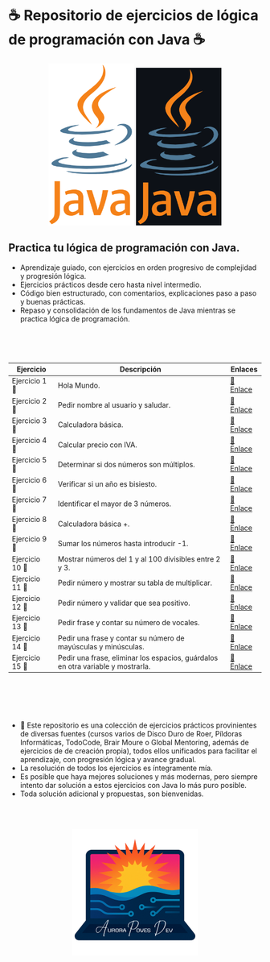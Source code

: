# ☕ Repositorio de ejercicios de lógica de programación con Java ☕


<p align="center">
  <img src="https://raw.githubusercontent.com/APoves/Java/main/claro.png#gh-light-mode-only" alt="Logo modo claro" width="170">
  <img src="https://raw.githubusercontent.com/APoves/Java/main/oscuro.png#gh-dark-mode-only" alt="Logo modo oscuro" width="170">
</p>


## Practica tu lógica de programación con Java.

- Aprendizaje guiado, con ejercicios en orden progresivo de complejidad y progresión lógica.
- Ejercicios prácticos desde cero hasta nivel intermedio.
- Código bien estructurado, con comentarios, explicaciones paso a paso y buenas prácticas.
- Repaso y consolidación de los fundamentos de Java mientras se practica lógica de programación.
<br>
<br>
<br>

| Ejercicio | Descripción | Enlaces |
|-----------|-------------|---------|
| Ejercicio 1  📝 | Hola Mundo. | [🔗 Enlace](https://github.com/APoves/Java/tree/Ejercicio-01) |
| Ejercicio 2  📝 | Pedir nombre al usuario y saludar. | [🔗 Enlace](https://github.com/APoves/Java/tree/Ejercicio-02) |
| Ejercicio 3  📝 | Calculadora básica. | [🔗 Enlace](https://github.com/APoves/Java/tree/Ejercicio-03) |
| Ejercicio 4  📝 | Calcular precio con IVA. | [🔗 Enlace](https://github.com/APoves/Java/tree/Ejercicio-04) |
| Ejercicio 5  📝 | Determinar si dos números son múltiplos. | [🔗 Enlace](https://github.com/APoves/Java/tree/Ejercicio-05) |
| Ejercicio 6  📝 | Verificar si un año es bisiesto. | [🔗 Enlace](https://github.com/APoves/Java/tree/Ejercicio-06) |
| Ejercicio 7  📝 | Identificar el mayor de 3 números. | [🔗 Enlace](https://github.com/APoves/Java/tree/Ejercicio-07) |
| Ejercicio 8  📝 | Calculadora básica +. | [🔗 Enlace](https://github.com/APoves/Java/tree/Ejercicio-08) |
| Ejercicio 9  📝 | Sumar los números hasta introducir -1. | [🔗 Enlace](https://github.com/APoves/Java/tree/Ejercicio-09) |
| Ejercicio 10 📝 | Mostrar números del 1 y al 100 divisibles entre 2 y 3. | [🔗 Enlace](https://github.com/APoves/Java/tree/Ejercicio-10) |
| Ejercicio 11 📝 | Pedir número y mostrar su tabla de multiplicar. | [🔗 Enlace](https://github.com/APoves/Java/tree/Ejercicio-11) |
| Ejercicio 12 📝 | Pedir número y validar que sea positivo. | [🔗 Enlace](https://github.com/APoves/Java/tree/Ejercicio-12) |
| Ejercicio 13 📝 | Pedir frase y contar su número de vocales. | [🔗 Enlace](https://github.com/APoves/Java/tree/Ejercicio-13) |
| Ejercicio 14 📝 | Pedir una frase y contar su número de mayúsculas y minúsculas. | [🔗 Enlace](https://github.com/APoves/Java/tree/Ejercicio-14) |
| Ejercicio 15 📝 | Pedir una frase, eliminar los espacios, guárdalos en otra variable y mostrarla. | [🔗 Enlace](https://github.com/APoves/Java/blob/Ejercicio-15/README.md) |


<br>
<br>
<br>
<br>

  
- 📌 Este repositorio es una colección de ejercicios prácticos provinientes de diversas fuentes (cursos varios de Disco Duro de Roer, Píldoras Informáticas, TodoCode, Brair Moure o Global Mentoring, además de ejercicios de de creación propia), todos ellos unificados para facilitar el aprendizaje, con progresión lógica y avance gradual. <br>
- La resolución de todos los ejercicios es íntegramente mía. <br>
- Es posible que haya mejores soluciones y más modernas, pero siempre intento dar solución a estos ejercicios con Java lo más puro posible.
- Toda solución adicional y propuestas, son bienvenidas.


<br>

<br>
<p align="center">
<img src="https://github.com/APoves/APoves/blob/main/logo.png" alt="Mi Logo" width="250"/>
</p>

